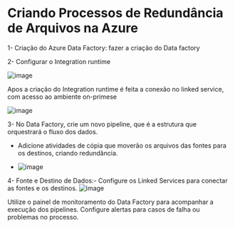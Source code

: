 # Criando Processos de Redundância de Arquivos na Azure


1- Criação do Azure Data Factory: fazer a criação do Data factory

2- Configurar o Integration runtime

![image](https://github.com/user-attachments/assets/232bfc82-1942-42be-80d5-71a37f07e12a)

Apos a criação do Integration runtime é feita a conexão no linked service, com acesso ao ambiente on-primese

![image](https://github.com/user-attachments/assets/f2c26432-c4e1-4d45-abc8-a4286a278283)


3- No Data Factory, crie um novo pipeline, que é a estrutura que orquestrará o fluxo dos dados.
- Adicione atividades de cópia que moverão os arquivos das fontes para os destinos, criando redundância.

- ![image](https://github.com/user-attachments/assets/e8bdae3f-7d70-4119-abfa-800815a670ed)


4- Fonte e Destino de Dados:- Configure os Linked Services para conectar as fontes  e os destinos.
![image](https://github.com/user-attachments/assets/3deea04b-0636-4ba4-89bb-50e69eac2fba)

 Utilize o painel de monitoramento do Data Factory para acompanhar a execução dos pipelines. Configure alertas para casos de falha ou problemas no processo.






